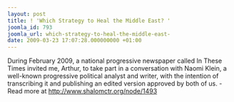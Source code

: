 ```yaml
---
layout: post
title: ! 'Which Strategy to Heal the Middle East? '
joomla_id: 793
joomla_url: which-strategy-to-heal-the-middle-east-
date: 2009-03-23 17:07:28.000000000 +01:00
---
```

<p>During February 2009, a national progressive newspaper called In These Times invited me, Arthur, to take part in a conversation with Naomi Klein, a well-known progressive political analyst and writer, with the intention of transcribing it and publishing an edited version approved by both of us. - Read more at <a href="http://www.shalomctr.org/node/1493">http://www.shalomctr.org/node/1493</a></p>
<p> </p>
